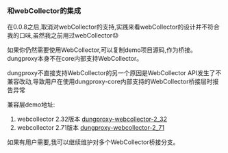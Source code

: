 
### 和webCollector的集成

在0.0.8之后,取消对webCollector的支持,实践来看webCollector的设计并不符合我的口味,虽然我之前用过webCollector😓

如果你仍然需要使用WebCollector,可以复制demo项目源码,作为桥接。dungproxy本身不在core内部支持WebCollector。

dungproxy不直接支持WebCollector的另一个原因是WebCollector API发生了不兼容改动,导致用户在使用dungproxy-core内部支持的WebCollector桥接层时报告异常

兼容层demo地址:

1. webcollector 2.32版本 [dungproxy-webcollector-2_32](../../../dungproxy-webcollector-2_32)
2. webcollector 2.71版本 [dungproxy-webcollector-2_71](../../../dungproxy-webcollector-2_71)

如果有用户需要,我可以继续维护对多个WebCollector桥接分支。